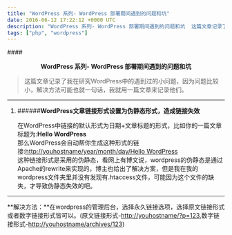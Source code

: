 ```yaml
---
title: "WordPress 系列- WordPress 部署期间遇到的问题和坑"
date: 2016-06-12 17:22:12 +0000 UTC
description: "WordPress 系列- WordPress 部署期间遇到的问题和坑  这篇文章记录了我在研究WordPress中的遇到过的小问题，因为问题比较小，解决方法可能也就一句话，我就用一篇文章来记录他们。WordPress文章链接形式设置为伪静态形式，造成链接失效在WordPress中链接的默认形式为日期+文章标题的形式，比如你的一篇文章标题为:Hello WordPress 那么WordPress"
tags: ["php", "wordpress"]
---
```

####<center><strong>WordPress 系列- WordPress 部署期间遇到的问题和坑</strong></center>

>这篇文章记录了我在研究WordPress中的遇到过的小问题，因为问题比较小，解决方法可能也就一句话，我就用一篇文章来记录他们。

---


1. ######**WordPress文章链接形式设置为伪静态形式，造成链接失效**

   在WordPress中链接的默认形式为日期+文章标题的形式，比如你的一篇文章标题为:**Hello WordPress**</br>
   那么WordPress会自动帮你生成这种形式的链接:[http://youhostname/year/month/day/Hello WordPress]()</br>
   这种链接形式是采用的伪静态，看网上有博文说，wordpress的伪静态是通过Apache的rewrite来实现的，博主也给出了解决方案，但是我在我的wordpress文件夹里并没有发现有.htaccess文件，可能因为这个文件的缺失，才导致伪静态失效的吧。

---
   **解决方法：**在wordpress的管理后台，选择永久链接选项，选择原文链接形式或者数字链接形式皆可以。(原文链接形式-[http://youhostname/?p=123](),数字链接形式-[http://youhostname/archives/123]())
  
